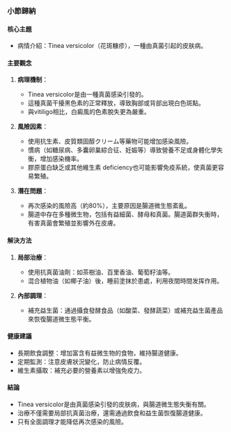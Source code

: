 ### 小節歸納

#### 核心主題  
- 病情介紹：Tinea versicolor（花斑糠疹），一種由真菌引起的皮肤病。

#### 主要觀念  
1. **病理機制**：
   - Tinea versicolor是由一種真菌感染引發的。
   - 這種真菌干擾黑色素的正常釋放，導致胸部或背部出現白色斑點。
   - 與vitiligo相比，白癜風的色素脫失更為嚴重。

2. **風險因素**：
   - 使用抗生素、皮質類固醇クリーム等藥物可能增加感染風險。
   - 慣病（如糖尿病、多囊卵巢綜合征、妊娠等）導致營養不足或身體化學失衡，增加感染機率。
   - 膠原蛋白缺乏或其他維生素 deficiency也可能影響免疫系統，使真菌更容易繁殖。

3. **潛在問題**：
   - 再次感染的風險高（約80%），主要原因是腸道微生態紊亂。
   - 腸道中存在多種微生物，包括有益細菌、酵母和真菌。腸道菌群失衡時，有害真菌會繁殖並影響外在皮膚。

#### 解決方法  
1. **局部治療**：
   - 使用抗真菌油劑：如茶樹油、百里香油、葡萄籽油等。
   - 混合植物油（如椰子油）後，睡前塗抹於患處，利用夜間時間发挥作用。

2. **內部調理**：
   - 補充益生菌：通過攝食發酵食品（如酸菜、發酵蔬菜）或補充益生菌產品來恢復腸道微生態平衡。

#### 健康建議  
- 長期飲食調整：增加富含有益微生物的食物，維持腸道健康。
- 定期監測：注意皮膚狀況變化，防止病情反覆。
- 維生素攝取：補充必要的營養素以增強免疫力。

#### 結論  
- Tinea versicolor是由真菌感染引發的皮肤病，與腸道微生態失衡有關。
- 治療不僅需要局部抗真菌治療，還需通過飲食和益生菌恢復腸道健康。
- 只有全面調理才能降低再次感染的風險。